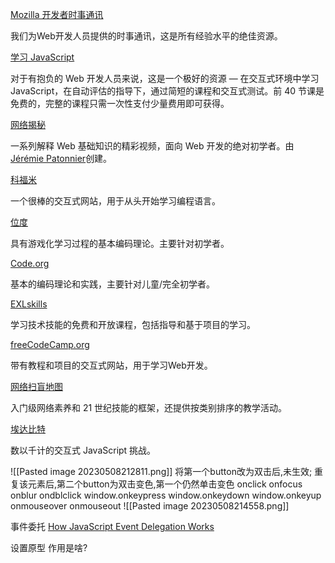 [Mozilla 开发者时事通讯](https://www.mozilla.org/en-US/newsletter/developer/)

我们为Web开发人员提供的时事通讯，这是所有经验水平的绝佳资源。

[学习 JavaScript](https://learnjavascript.online/)

对于有抱负的 Web 开发人员来说，这是一个极好的资源 — 在交互式环境中学习 JavaScript，在自动评估的指导下，通过简短的课程和交互式测试。前 40 节课是免费的，完整的课程只需一次性支付少量费用即可获得。

[网络揭秘](https://www.youtube.com/playlist?list=PLo3w8EB99pqLEopnunz-dOOBJ8t-Wgt2g)

一系列解释 Web 基础知识的精彩视频，面向 Web 开发的绝对初学者。由[Jérémie Patonnier](https://twitter.com/JeremiePat)创建。

[科福米](https://www.codecademy.com/)

一个很棒的交互式网站，用于从头开始学习编程语言。

[位度](https://www.bitdegree.org/learn/)

具有游戏化学习过程的基本编码理论。主要针对初学者。

[Code.org](https://code.org/)

基本的编码理论和实践，主要针对儿童/完全初学者。

[EXLskills](https://exlskills.com/learn-en/courses)

学习技术技能的免费和开放课程，包括指导和基于项目的学习。

[freeCodeCamp.org](https://www.freecodecamp.org/)

带有教程和项目的交互式网站，用于学习Web开发。

[网络扫盲地图](https://foundation.mozilla.org/en/initiatives/web-literacy/core-curriculum/)

入门级网络素养和 21 世纪技能的框架，还提供按类别排序的教学活动。

[埃达比特](https://edabit.com/challenges/javascript)

数以千计的交互式 JavaScript 挑战。

![[Pasted image 20230508212811.png]]
将第一个button改为双击后,未生效;
重复该元素后,第二个button为双击变色,第一个仍然单击变色
onclick
onfocus
onblur
ondblclick
window.onkeypress
window.onkeydown
window.onkeyup
onmouseover
onmouseout
![[Pasted image 20230508214558.png]]

事件委托 
[How JavaScript Event Delegation Works](https://davidwalsh.name/event-delegate)

设置原型 作用是啥?
